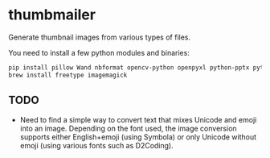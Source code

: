 # thumbmailer
Generate thumbnail images from various types of files. 

You need to install a few python modules and binaries:
```bash
pip install pillow Wand nbformat opencv-python openpyxl python-pptx python-docx 
brew install freetype imagemagick
```

## TODO
- Need to find a simple way to convert text that mixes Unicode and emoji into an image. Depending on the font used, the image conversion supports either English+emoji (using Symbola) or only Unicode without emoji (using various fonts such as D2Coding).